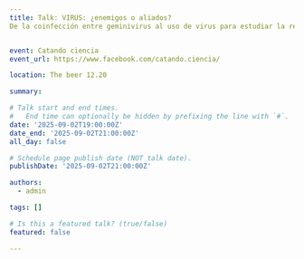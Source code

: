 ```yaml
---
title: Talk: VIRUS: ¿enemigos o aliados?
De la coinfección entre geminivirus al uso de virus para estudiar la respuesta a la sequía en cereales


event: Catando ciencia
event_url: https://www.facebook.com/catando.ciencia/

location: The beer 12.20

summary: 

# Talk start and end times.
#   End time can optionally be hidden by prefixing the line with `#`.
date: '2025-09-02T19:00:00Z'
date_end: '2025-09-02T21:00:00Z'
all_day: false

# Schedule page publish date (NOT talk date).
publishDate: '2025-09-02T21:00:00Z'

authors:
  - admin

tags: []

# Is this a featured talk? (true/false)
featured: false

---
```



